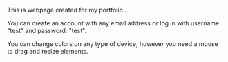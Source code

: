 This is webpage created for my portfolio .

You can create an account with any email address or log in with username: "test" and password: "test".

You can change colors on any type of device, however you need a mouse to drag and resize elements.
